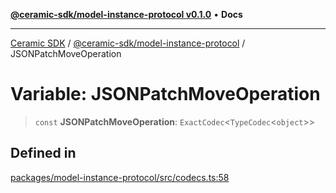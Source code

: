 [**@ceramic-sdk/model-instance-protocol v0.1.0**](../README.md) • **Docs**

***

[Ceramic SDK](../../../README.md) / [@ceramic-sdk/model-instance-protocol](../README.md) / JSONPatchMoveOperation

# Variable: JSONPatchMoveOperation

> `const` **JSONPatchMoveOperation**: `ExactCodec`\<`TypeCodec`\<`object`\>\>

## Defined in

[packages/model-instance-protocol/src/codecs.ts:58](https://github.com/ceramicstudio/ceramic-sdk/blob/a220cbca7950f690af7f3d03a0023681bb9f5426/packages/model-instance-protocol/src/codecs.ts#L58)
